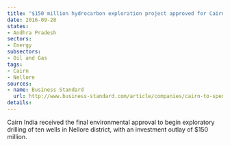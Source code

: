 ```yaml
---
title: "$150 million hydrocarbon exploration project approved for Cairn India"
date: 2016-09-28
states:
- Andhra Pradesh
sectors:
- Energy
subsectors:
- Oil and Gas
tags:
- Cairn
- Nellore
sources:
- name: Business Standard
  url: http://www.business-standard.com/article/companies/cairn-to-spend-150-million-on-10-exploratory-wells-in-andhra-pradesh-116092500376_1.html
details:
---
```


Cairn India received the final environmental approval to begin exploratory drilling of ten wells in Nellore district, with an investment outlay of $150 million.
